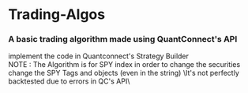 # Trading-Algos
<h3> A basic trading algorithm made using QuantConnect's API </h3>
implement the code in Quantconnect's Strategy Builder 
<br>
NOTE : The Algorithm is for SPY index in order to change the securities change the SPY Tags and objects (even in the string)
\It's not perfectly backtested due to errors in QC's API\

